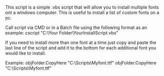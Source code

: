 This script is a simple .vbs script that will allow you to install multiple fonts ont a windows computer.
This is useful to install a list of custom fonts on a pc.

Call script via CMD or in a Batch file using the following format as an example:
cscript "C:\Your Folder\YourInstallScript.vbs"


If you need to install more than one font at a time just copy and paste the last line of the script and add it to the bottom for each additional font you would like to install.

Example:
objFolder.CopyHere "C:\Scripts\Myfont.ttf"
objFolder.CopyHere "C:\Scripts\Myfont.ttf"
